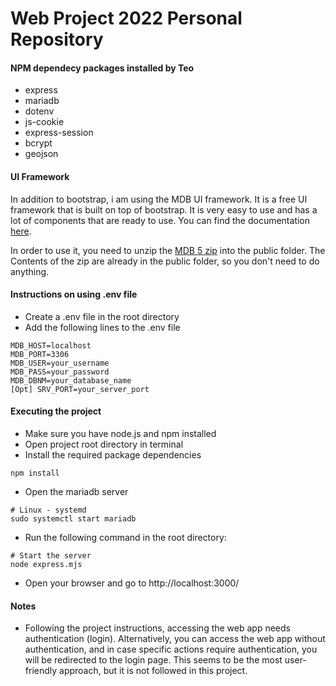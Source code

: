# Web Project 2022 Personal Repository

#### NPM dependecy packages installed by Teo
* express
* mariadb
* dotenv
* js-cookie
* express-session
* bcrypt
* geojson

#### UI Framework
In addition to bootstrap, i am using the MDB UI framework.
It is a free UI framework that is built on top of bootstrap.
It is very easy to use and has a lot of components that are ready to use.
You can find the documentation [here](https://mdbootstrap.com/docs/standard/).

In order to use it, you need to unzip the [MDB 5 zip](https://mdbootstrap.com/docs/standard/getting-started/installation/)
into the public folder. The Contents of the zip are already in the public folder, so you don't need to do anything.

#### Instructions on using .env file
* Create a .env file in the root directory
* Add the following lines to the .env file
```
MDB_HOST=localhost
MDB_PORT=3306
MDB_USER=your_username
MDB_PASS=your_password
MDB_DBNM=your_database_name
[Opt] SRV_PORT=your_server_port
```
#### Executing the project
* Make sure you have node.js and npm installed
* Open project root directory in terminal
* Install the required package dependencies
```
npm install
```
* Open the mariadb server
```
# Linux - systemd
sudo systemctl start mariadb
```
* Run the following command in the root directory:
```
# Start the server
node express.mjs
```
* Open your browser and go to http://localhost:3000/

#### Notes
* Following the project instructions, accessing the web app needs authentication (login).
Alternatively, you can access the web app without authentication, and in case specific
actions require authentication, you will be redirected to the login page. This seems to be
the most user-friendly approach, but it is not followed in this project.
